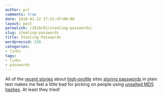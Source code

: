 ```yaml
---
author: pcl
comments: true
date: 2010-01-22 17:21:47+00:00
layout: post
permalink: /2010/01/stealing-passwords/
slug: stealing-passwords
title: Stealing Passwords
wordpressid: 228
categories:
- links
tags:
- links
- passwords
---
```


All of the [recent stories](http://www.darkreading.com/database_security/security/app-security/showArticle.jhtml?articleID=222300588) about [high-profile](http://www.techcrunch.com/2009/12/14/rockyou-hacked/) sites [storing passwords](http://www.darkreading.com/database_security/security/attacks/showArticle.jhtml?articleID=222100081) in plain text makes me feel a little bad for picking on people using [unsalted MD5 hashes](http://blog.pclewis.com/2009/12/sql-injection-and-you/). At least they tried!
